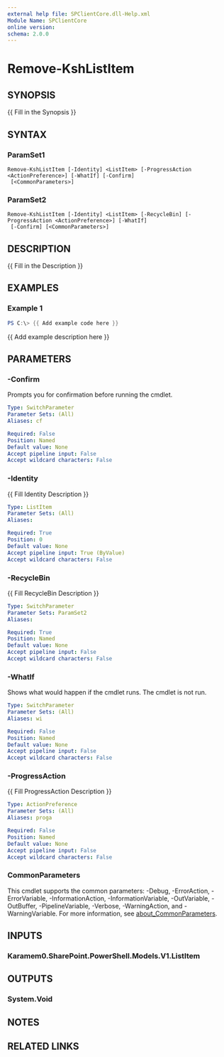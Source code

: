 ```yaml
---
external help file: SPClientCore.dll-Help.xml
Module Name: SPClientCore
online version:
schema: 2.0.0
---
```


# Remove-KshListItem

## SYNOPSIS
{{ Fill in the Synopsis }}

## SYNTAX

### ParamSet1
```
Remove-KshListItem [-Identity] <ListItem> [-ProgressAction <ActionPreference>] [-WhatIf] [-Confirm]
 [<CommonParameters>]
```

### ParamSet2
```
Remove-KshListItem [-Identity] <ListItem> [-RecycleBin] [-ProgressAction <ActionPreference>] [-WhatIf]
 [-Confirm] [<CommonParameters>]
```

## DESCRIPTION
{{ Fill in the Description }}

## EXAMPLES

### Example 1
```powershell
PS C:\> {{ Add example code here }}
```

{{ Add example description here }}

## PARAMETERS

### -Confirm
Prompts you for confirmation before running the cmdlet.

```yaml
Type: SwitchParameter
Parameter Sets: (All)
Aliases: cf

Required: False
Position: Named
Default value: None
Accept pipeline input: False
Accept wildcard characters: False
```

### -Identity
{{ Fill Identity Description }}

```yaml
Type: ListItem
Parameter Sets: (All)
Aliases:

Required: True
Position: 0
Default value: None
Accept pipeline input: True (ByValue)
Accept wildcard characters: False
```

### -RecycleBin
{{ Fill RecycleBin Description }}

```yaml
Type: SwitchParameter
Parameter Sets: ParamSet2
Aliases:

Required: True
Position: Named
Default value: None
Accept pipeline input: False
Accept wildcard characters: False
```

### -WhatIf
Shows what would happen if the cmdlet runs.
The cmdlet is not run.

```yaml
Type: SwitchParameter
Parameter Sets: (All)
Aliases: wi

Required: False
Position: Named
Default value: None
Accept pipeline input: False
Accept wildcard characters: False
```

### -ProgressAction
{{ Fill ProgressAction Description }}

```yaml
Type: ActionPreference
Parameter Sets: (All)
Aliases: proga

Required: False
Position: Named
Default value: None
Accept pipeline input: False
Accept wildcard characters: False
```

### CommonParameters
This cmdlet supports the common parameters: -Debug, -ErrorAction, -ErrorVariable, -InformationAction, -InformationVariable, -OutVariable, -OutBuffer, -PipelineVariable, -Verbose, -WarningAction, and -WarningVariable. For more information, see [about_CommonParameters](http://go.microsoft.com/fwlink/?LinkID=113216).

## INPUTS

### Karamem0.SharePoint.PowerShell.Models.V1.ListItem
## OUTPUTS

### System.Void
## NOTES

## RELATED LINKS

